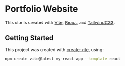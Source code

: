 # Portfolio Website

This site is created with [Vite](https://vitejs.dev/), [React](https://reactjs.org/), and [TailwindCSS](https://tailwindcss.com/).

## Getting Started

This project was created with [create-vite](https://github.com/vitejs/vite/tree/main/packages/create-vite), using:

```bash
npm create vite@latest my-react-app --template react
```
